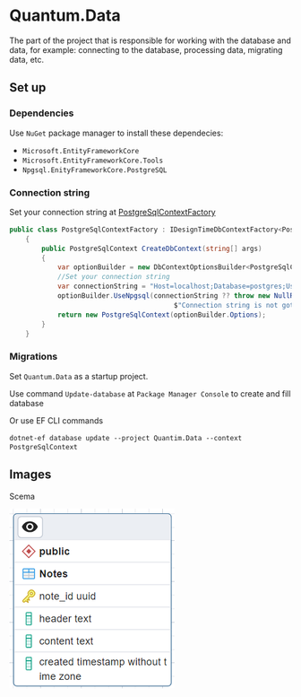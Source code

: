 # Quantum.Data
The part of the project that is responsible for working with the database and data, for example: connecting to the database, processing data, migrating data, etc.

## Set up
### Dependencies
Use `NuGet` package manager to install these dependecies:

- `Microsoft.EntityFrameworkCore`
- `Microsoft.EntityFrameworkCore.Tools`
- `Npgsql.EnityFrameworkCore.PostgreSQL`

### Connection string
Set your connection string at [PostgreSqlContextFactory]("/Context/PostgreSqlContextFactory.cs")

```csharp
public class PostgreSqlContextFactory : IDesignTimeDbContextFactory<PostgreSqlContext>
    {
        public PostgreSqlContext CreateDbContext(string[] args)
        {
            var optionBuilder = new DbContextOptionsBuilder<PostgreSqlContext>();
            //Set your connection string
            var connectionString = "Host=localhost;Database=postgres;Username=postgres;Password=123456";
            optionBuilder.UseNpgsql(connectionString ?? throw new NullReferenceException(
                                         $"Connection string is not got from environment {nameof(connectionString)}"));
            return new PostgreSqlContext(optionBuilder.Options);
        }
    }
```
### Migrations
Set `Quantum.Data` as a startup project.

Use command `Update-database` at `Package Manager Console` to create and fill database 

Or use EF CLI commands 

```
dotnet-ef database update --project Quantim.Data --context PostgreSqlContext
```

## Images

Scema

![Scema](../../assets/img/Scema.png)
